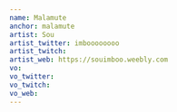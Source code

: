 ```yaml
---
name: Malamute
anchor: malamute
artist: Sou
artist_twitter: imboooooooo
artist_twitch: 
artist_web: https://souimboo.weebly.com
vo: 
vo_twitter: 
vo_twitch: 
vo_web: 
---
```

